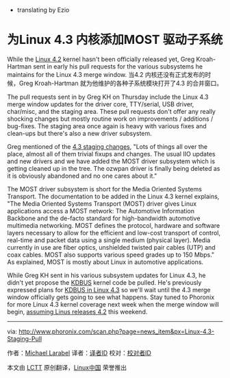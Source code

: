 - translating by Ezio


为Linux 4.3 内核添加MOST 驱动子系统
================================================================================
While the [Linux 4.2][1] kernel hasn't been officially released yet, Greg Kroah-Hartman sent in early his pull requests for the various subsystems he maintains for the Linux 4.3 merge window.
当4.2 内核还没有正式发布的时候，Greg Kroah-Hartman 就为他维护的各种子系统模块打开了4.3 的合并窗口。

The pull requests sent in by Greg KH on Thursday include the Linux 4.3 merge window updates for the driver core, TTY/serial, USB driver, char/misc, and the staging area. These pull requests don't offer any really shocking changes but mostly routine work on improvements / additions / bug-fixes. The staging area once again is heavy with various fixes and clean-ups but there's also a new driver subsystem.


Greg mentioned of the [4.3 staging changes][2], "Lots of things all over the place, almost all of them trivial fixups and changes. The usual IIO updates and new drivers and we have added the MOST driver subsystem which is getting cleaned up in the tree. The ozwpan driver is finally being deleted as it is obviously abandoned and no one cares about it."

The MOST driver subsystem is short for the Media Oriented Systems Transport. The documentation to be added in the Linux 4.3 kernel explains, "The Media Oriented Systems Transport (MOST) driver gives Linux applications access a MOST network: The Automotive Information Backbone and the de-facto standard for high-bandwidth automotive multimedia networking. MOST defines the protocol, hardware and software layers necessary to allow for the efficient and low-cost transport of control, real-time and packet data using a single medium (physical layer). Media currently in use are fiber optics, unshielded twisted pair cables (UTP) and coax cables. MOST also supports various speed grades up to 150 Mbps." As explained, MOST is mostly about Linux in automotive applications.

While Greg KH sent in his various subsystem updates for Linux 4.3, he didn't yet propose the [KDBUS][5] kernel code be pulled. He's previously expressed plans for [KDBUS in Linux 4.3][3] so we'll wait until the 4.3 merge window officially gets going to see what happens. Stay tuned to Phoronix for more Linux 4.3 kernel coverage next week when the merge window will begin, [assuming Linus releases 4.2][4] this weekend.

--------------------------------------------------------------------------------

via: http://www.phoronix.com/scan.php?page=news_item&px=Linux-4.3-Staging-Pull

作者：[Michael Larabel][a]
译者：[译者ID](https://github.com/译者ID)
校对：[校对者ID](https://github.com/校对者ID)

本文由 [LCTT](https://github.com/LCTT/TranslateProject) 原创翻译，[Linux中国](https://linux.cn/) 荣誉推出

[a]:http://www.michaellarabel.com/
[1]:http://www.phoronix.com/scan.php?page=search&q=Linux+4.2
[2]:http://lkml.iu.edu/hypermail/linux/kernel/1508.2/02604.html
[3]:http://www.phoronix.com/scan.php?page=news_item&px=KDBUS-Not-In-Linux-4.2
[4]:http://www.phoronix.com/scan.php?page=news_item&px=Linux-4.2-rc7-Released
[5]:http://www.phoronix.com/scan.php?page=search&q=KDBUS
